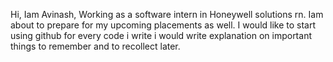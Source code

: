 Hi, Iam Avinash, Working as a software intern in Honeywell solutions rn.
Iam about to prepare for my upcoming placements as well.
I would like to start using github for every code i write i would write explanation on important things to remember and to recollect later.
